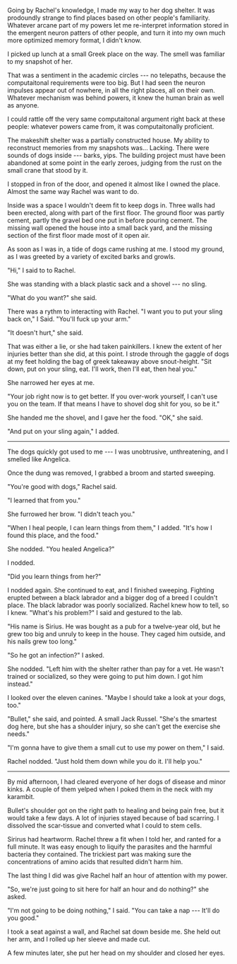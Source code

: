 Going by Rachel's knowledge, I made my way to her dog shelter. It was prodoundly strange
to find places based on other people's familiarity. Whatever arcane part of my powers let
me re-interpret information stored in the emergent neuron patters of other people, and
turn it into my own much more optimized memory format, I didn't know.

I picked up lunch at a small Greek place on the way. The smell was familiar to my
snapshot of her.

That was a sentiment in the academic circles --- no telepaths, because the computaitonal
requirements were too big. But I had seen the neuron impulses appear out of nowhere, in
all the right places, all on their own. Whatever mechanism was behind powers, it knew
the human brain as well as anyone.

I could rattle off the very same computaitonal argument right back at these people:
whatever powers came from, it was computaitonally proficient.

The makeshift shelter was a partially constructed house. My ability to reconstruct
memories from my snapshots was... Lacking. There were sounds
of dogs inside --- barks, yips. The building project must have been abandoned at some point in the
early zeroes, judging from the rust on the small crane that stood by it.

I stopped in fron of the door, and opened it almost like I owned the place. Almost the same way
Rachel was want to do.

Inside was a space I wouldn't deem fit to keep dogs in. Three walls had been erected, along with
part of the first floor. The ground floor was partly cement, partly the gravel bed one put in
before pouring cement. The missing wall opened the house into a small back yard, and the missing
section of the first floor made most of it open air.

As soon as I was in, a tide of dogs came rushing at me. I stood my ground, as I was greeted by
a variety of excited barks and growls.

"Hi," I said to to Rachel.

She was standing with a black plastic sack and a shovel --- no sling.

"What do you want?" she said.

There was a rythm to interacting with Rachel. "I want you to put your sling back
on," I Said. "You'll fuck up your arm."

"It doesn't hurt," she said.

That was either a lie, or she had taken painkillers. I knew the extent of her injuries better
than she did, at this point. I strode through the gaggle of dogs at my feet holding the bag of
greek takeaway above snout-height. "Sit down, put on your sling, eat. I'll work, then I'll
eat, then heal you."

She narrowed her eyes at me.

"Your job right now is to get better. If you over-work yourself, I can't use you on the team. If
that means I have to shovel dog shit for you, so be it."

She handed me the shovel, and I gave her the food. "OK," she said.

"And put on your sling again," I added.

----

The dogs quickly got used to me --- I was
unobtrusive, unthreatening, and I smelled like Angelica.

Once the dung was removed, I grabbed a broom and started sweeping.

"You're good with dogs," Rachel said.

"I learned that from you."

She furrowed her brow. "I didn't teach you."

"When I heal people, I can learn things from them," I added. "It's how I found this place, and the food."

She nodded. "You healed Angelica?"

I nodded.

"Did you learn things from her?"

I nodded again. She continued to eat, and I finished sweeping. Fighting erupted between a black labrador
and a bigger dog of a breed I couldn't place. The black labrador was poorly socialized. Rachel knew how to tell,
so I knew. "What's his problem?" I said and gestured to the lab.

"His name is Sirius. He was bought as a pub for a twelve-year old, but he grew too big and unruly to keep in
the house. They caged him outside, and his nails grew too long."

"So he got an infection?" I asked.

She nodded. "Left him with the shelter rather than pay for a vet. He wasn't trained or socialized, so they
were going to put him down. I got him instead."

I looked over the eleven canines. "Maybe I should take a look at your dogs, too."

"Bullet," she said, and pointed. A small Jack Russel. "She's the smartest dog here, but she has a shoulder 
injury, so she can't get the exercise she needs."

"I'm gonna have to give them a small cut to use my power on them," I said.

Rachel nodded. "Just hold them down while you do it. I'll help you."

----

By mid afternoon, I had cleared everyone of her dogs of disease and minor kinks. A couple of
them yelped when I poked them in the neck with my karambit.

Bullet's shoulder got on the right path to healing and being pain free, but it would take a
few days. A lot of injuries stayed because of bad scarring. I dissolved the scar-tissue and
converted what I could to stem cells.

Sirirus had heartworm. Rachel threw a fit when I told her, and ranted for a full minute. It was easy
enough to liquify the parasites and the harmful bacteria they contained. The trickiest part was making sure
the concentrations of amino acids that resulted didn't harm him.

The last thing I did was give Rachel half an hour of attention with my power.

"So, we're just going to sit here for half an hour and do nothing?" she asked.

"I'm not going to be doing nothing," I said. "You can take a nap --- It'll do you good."

I took a seat against a wall, and Rachel sat down beside me. She held out her arm, and I rolled
up her sleeve and made cut.

A few minutes later, she put her head on my shoulder and closed her eyes.
